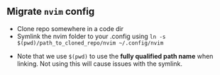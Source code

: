 
## Migrate `nvim` config
- Clone repo somewhere in a code dir
- Symlink the nvim folder to your .config using `ln -s $(pwd)/path_to_cloned_repo/nvim ~/.config/nvim`

* Note that we use `$(pwd)` to use the **fully qualified path name** when linking. Not using this will cause issues with the symlink.

